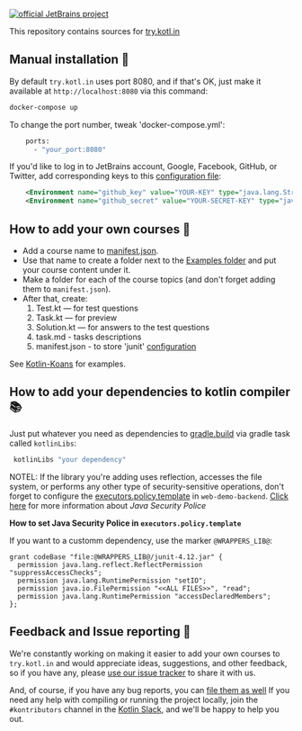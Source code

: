 [![official JetBrains project](http://jb.gg/badges/official.svg)](https://confluence.jetbrains.com/display/ALL/JetBrains+on+GitHub)

This repository contains sources for [try.kotl.in]( http://try.kotlinlang.org/)

## Manual installation :whale:

By default `try.kotl.in` uses port 8080, and if that's OK, just make it available at `http://localhost:8080` via this command:

```bash
docker-compose up
```

To change the port number, tweak 'docker-compose.yml':

```bash
    ports:
      - "your_port:8080"
```

If you'd like to log in to JetBrains account, Google, Facebook, GitHub, or Twitter, add corresponding keys to
this [configuration file](https://github.com/JetBrains/kotlin-web-demo/blob/master/docker/frontend/conf/Catalina/localhost/ROOT.xml):

```xml
    <Environment name="github_key" value="YOUR-KEY" type="java.lang.String" override="false"/>
    <Environment name="github_secret" value="YOUR-SECRET-KEY" type="java.lang.String" override="false"/>
```

## How to add your own courses :memo:

  - Add a course name to [manifest.json](https://github.com/JetBrains/kotlin-web-demo/tree/master/kotlin.web.demo.server/examples).
  - Use that name to create a folder next to the [Examples folder](https://github.com/JetBrains/kotlin-web-demo/tree/master/kotlin.web.demo.server/examples)
  and put your course content under it.
  - Make a folder for each of the course topics (and don't forget adding them to `manifest.json`).
  - After that, create:
     1. Test.kt — for test questions
     2. Task.kt — for preview
     3. Solution.kt — for answers to the test questions
     4. task.md - tasks descriptions
     5. manifest.json - to store 'junit' [configuration](https://github.com/JetBrains/kotlin-web-demo/blob/master/kotlin.web.demo.server/examples/Kotlin%20Koans/Introduction/Hello%2C%20world!/manifest.json)

   See [Kotlin-Koans](https://github.com/JetBrains/kotlin-web-demo/tree/master/kotlin.web.demo.server/examples/Kotlin%20Koans) for examples.

## How to add your dependencies to kotlin compiler :books:

Just put whatever you need as dependencies to [gradle.build](https://github.com/JetBrains/kotlin-web-demo/blob/master/versions/1.1.60/build.gradle) via gradle task called `kotlinLibs`:

```gradle
 kotlinLibs "your dependency"
```

NOTEL: If the library you're adding uses reflection, accesses the file system, or performs any other type of security-sensitive operations, don't forget to
configure the [executors.policy.template](https://github.com/JetBrains/kotlin-web-demo/blob/master/kotlin.web.demo.backend/src/main/resources/executors.policy.template)
in `web-demo-backend`. [Click here](https://docs.oracle.com/javase/7/docs/technotes/guides/security/PolicyFiles.html) for more information about *Java Security Police*

**How to set Java Security Police in `executors.policy.template`**

If you want to a customm dependency, use the marker `@WRAPPERS_LIB@`:

```
grant codeBase "file:@WRAPPERS_LIB@/junit-4.12.jar" {
  permission java.lang.reflect.ReflectPermission "suppressAccessChecks";
  permission java.lang.RuntimePermission "setIO";
  permission java.io.FilePermission "<<ALL FILES>>", "read";
  permission java.lang.RuntimePermission "accessDeclaredMembers";
};
```

## Feedback and Issue reporting :construction_worker:

We're constantly working on making it easier to add your own courses to `try.kotl.in` and would appreciate ideas, suggestions,
and other feedback, so if you have any, please [use our issue tracker](https://youtrack.jetbrains.com/newIssue?project=KT&clearDraft=true&c=Subsystems+Web+Site&c=subtask+of+KT-2555) to share it with us.

And, of course, if you have any bug reports, you can [file them as well](https://youtrack.jetbrains.com/newIssue?project=KT&clearDraft=true&c=Subsystems+Web+Site&c=subtask+of+KT-2555)
If you need any help with compiling or running the project locally, join the `#kontributors` channel in the [Kotlin Slack](http://slack.kotlinlang.org), and we'll be happy to help you out.
